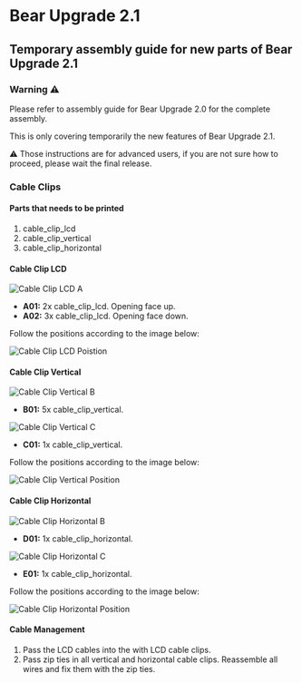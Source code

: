 # Bear Upgrade 2.1

## Temporary assembly guide for new parts of Bear Upgrade 2.1


### Warning :warning:

Please refer to assembly guide for Bear Upgrade 2.0 for the complete assembly.

This is only covering temporarily the new features of Bear Upgrade 2.1.

:warning: Those instructions are for advanced users, if you are not sure how to proceed, please wait the final release.


### Cable Clips

#### Parts that needs to be printed

  1. cable_clip_lcd
  1. cable_clip_vertical
  1. cable_clip_horizontal


#### Cable Clip LCD

![Cable Clip LCD A](img_assembly_guide/cable_clips_lcd_01.jpg)
  * **A01:** 2x cable_clip_lcd. Opening face up.
  * **A02:** 3x cable_clip_lcd. Opening face down.

Follow the positions according to the image below:

![Cable Clip LCD Poistion](img_assembly_guide/cable_clips_lcd_02.jpg)


#### Cable Clip Vertical

![Cable Clip Vertical B](img_assembly_guide/cable_clips_vertical_01.jpg)
  * **B01:** 5x cable_clip_vertical.

![Cable Clip Vertical C](img_assembly_guide/cable_clips_vertical_02.jpg)
  * **C01:** 1x cable_clip_vertical.

Follow the positions according to the image below:

![Cable Clip Vertical Position](img_assembly_guide/cable_clips_vertical_03.jpg)


#### Cable Clip Horizontal

![Cable Clip Horizontal B](img_assembly_guide/cable_clips_horizontal_01.jpg)
  * **D01:** 1x cable_clip_horizontal.

![Cable Clip Horizontal C](img_assembly_guide/cable_clips_horizontal_02.jpg)
  * **E01:** 1x cable_clip_horizontal.

Follow the positions according to the image below:

![Cable Clip Horizontal Position](img_assembly_guide/cable_clips_horizontal_03.jpg)


#### Cable Management

1. Pass the LCD cables into the with LCD cable clips.
1. Pass zip ties in all vertical and horizontal cable clips. Reassemble all wires and fix them with the zip ties.
